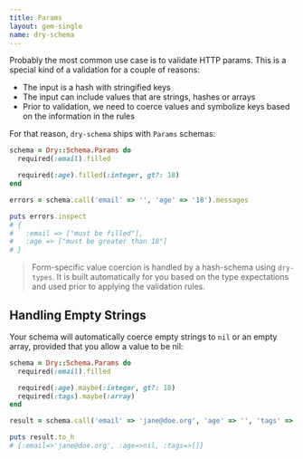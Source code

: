 ```yaml
---
title: Params
layout: gem-single
name: dry-schema
---
```


Probably the most common use case is to validate HTTP params. This is a special kind of a validation for a couple of reasons:

- The input is a hash with stringified keys
- The input can include values that are strings, hashes or arrays
- Prior to validation, we need to coerce values and symbolize keys based on the information in the rules

For that reason, `dry-schema` ships with `Params` schemas:

```ruby
schema = Dry::Schema.Params do
  required(:email).filled

  required(:age).filled(:integer, gt?: 18)
end

errors = schema.call('email' => '', 'age' => '18').messages

puts errors.inspect
# {
#   :email => ["must be filled"],
#   :age => ["must be greater than 18"]
# }
```

> Form-specific value coercion is handled by a hash-schema using `dry-types`. It is built automatically for you based on the type expectations and used prior to applying the validation rules.

## Handling Empty Strings

Your schema will automatically coerce empty strings to `nil` or an empty array, provided that you allow a value to be nil:

```ruby
schema = Dry::Schema.Params do
  required(:email).filled

  required(:age).maybe(:integer, gt?: 18)
  required(:tags).maybe(:array)
end

result = schema.call('email' => 'jane@doe.org', 'age' => '', 'tags' => '')

puts result.to_h
# {:email=>'jane@doe.org', :age=>nil, :tags=>[]}
```
